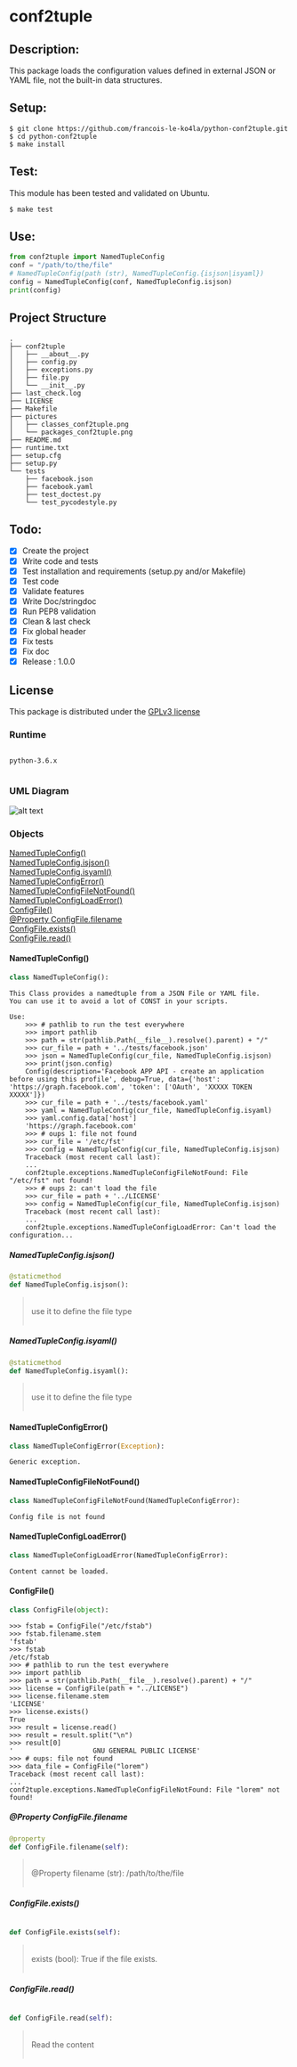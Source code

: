 # conf2tuple
## Description:

This package loads the configuration values defined in external JSON or
YAML file, not the built-in data structures.

## Setup:

```shell
$ git clone https://github.com/francois-le-ko4la/python-conf2tuple.git
$ cd python-conf2tuple
$ make install
```

## Test:

This module has been tested and validated on Ubuntu.
```shell
$ make test
```

## Use:

```python
from conf2tuple import NamedTupleConfig
conf = "/path/to/the/file"
# NamedTupleConfig(path (str), NamedTupleConfig.{isjson|isyaml})
config = NamedTupleConfig(conf, NamedTupleConfig.isjson)
print(config)
```

## Project Structure
```
.
├── conf2tuple
│   ├── __about__.py
│   ├── config.py
│   ├── exceptions.py
│   ├── file.py
│   └── __init__.py
├── last_check.log
├── LICENSE
├── Makefile
├── pictures
│   ├── classes_conf2tuple.png
│   └── packages_conf2tuple.png
├── README.md
├── runtime.txt
├── setup.cfg
├── setup.py
└── tests
    ├── facebook.json
    ├── facebook.yaml
    ├── test_doctest.py
    └── test_pycodestyle.py
```

## Todo:

- [X] Create the project
- [X] Write code and tests
- [X] Test installation and requirements (setup.py and/or Makefile)
- [X] Test code
- [X] Validate features
- [X] Write Doc/stringdoc
- [X] Run PEP8 validation
- [X] Clean & last check
- [X] Fix global header
- [X] Fix tests
- [X] Fix doc
- [X] Release : 1.0.0

## License

This package is distributed under the [GPLv3 license](./LICENSE)
### Runtime

```

python-3.6.x


```

### UML Diagram
![alt text](pictures/classes_conf2tuple.png)


### Objects

[NamedTupleConfig()](#namedtupleconfig)<br />
[NamedTupleConfig.isjson()](#namedtupleconfigisjson)<br />
[NamedTupleConfig.isyaml()](#namedtupleconfigisyaml)<br />
[NamedTupleConfigError()](#namedtupleconfigerror)<br />
[NamedTupleConfigFileNotFound()](#namedtupleconfigfilenotfound)<br />
[NamedTupleConfigLoadError()](#namedtupleconfigloaderror)<br />
[ConfigFile()](#configfile)<br />
[@Property ConfigFile.filename](#property-configfilefilename)<br />
[ConfigFile.exists()](#configfileexists)<br />
[ConfigFile.read()](#configfileread)<br />


#### NamedTupleConfig()
```python
class NamedTupleConfig():
```

```
This Class provides a namedtuple from a JSON File or YAML file.
You can use it to avoid a lot of CONST in your scripts.

Use:
    >>> # pathlib to run the test everywhere
    >>> import pathlib
    >>> path = str(pathlib.Path(__file__).resolve().parent) + "/"
    >>> cur_file = path + '../tests/facebook.json'
    >>> json = NamedTupleConfig(cur_file, NamedTupleConfig.isjson)
    >>> print(json.config)
    Config(description='Facebook APP API - create an application before using this profile', debug=True, data={'host': 'https://graph.facebook.com', 'token': ['OAuth', 'XXXXX TOKEN XXXXX']})
    >>> cur_file = path + '../tests/facebook.yaml'
    >>> yaml = NamedTupleConfig(cur_file, NamedTupleConfig.isyaml)
    >>> yaml.config.data['host']
    'https://graph.facebook.com'
    >>> # oups 1: file not found
    >>> cur_file = '/etc/fst'
    >>> config = NamedTupleConfig(cur_file, NamedTupleConfig.isjson)
    Traceback (most recent call last):
    ...
    conf2tuple.exceptions.NamedTupleConfigFileNotFound: File "/etc/fst" not found!
    >>> # oups 2: can't load the file
    >>> cur_file = path + '../LICENSE'
    >>> config = NamedTupleConfig(cur_file, NamedTupleConfig.isjson)
    Traceback (most recent call last):
    ...
    conf2tuple.exceptions.NamedTupleConfigLoadError: Can't load the configuration...
```

##### NamedTupleConfig.isjson()
```python
@staticmethod
def NamedTupleConfig.isjson():
```
> <br />
> use it to define the file type<br />
> <br />
##### NamedTupleConfig.isyaml()
```python
@staticmethod
def NamedTupleConfig.isyaml():
```
> <br />
> use it to define the file type<br />
> <br />
#### NamedTupleConfigError()
```python
class NamedTupleConfigError(Exception):
```

```
Generic exception.
```

#### NamedTupleConfigFileNotFound()
```python
class NamedTupleConfigFileNotFound(NamedTupleConfigError):
```

```
Config file is not found
```

#### NamedTupleConfigLoadError()
```python
class NamedTupleConfigLoadError(NamedTupleConfigError):
```

```
Content cannot be loaded.
```

#### ConfigFile()
```python
class ConfigFile(object):
```

```
>>> fstab = ConfigFile("/etc/fstab")
>>> fstab.filename.stem
'fstab'
>>> fstab
/etc/fstab
>>> # pathlib to run the test everywhere
>>> import pathlib
>>> path = str(pathlib.Path(__file__).resolve().parent) + "/"
>>> license = ConfigFile(path + "../LICENSE")
>>> license.filename.stem
'LICENSE'
>>> license.exists()
True
>>> result = license.read()
>>> result = result.split("\n")
>>> result[0]
'                    GNU GENERAL PUBLIC LICENSE'
>>> # oups: file not found
>>> data_file = ConfigFile("lorem")
Traceback (most recent call last):
...
conf2tuple.exceptions.NamedTupleConfigFileNotFound: File "lorem" not found!
```

##### @Property ConfigFile.filename
```python
@property
def ConfigFile.filename(self):
```
> <br />
> @Property filename (str): /path/to/the/file<br />
> <br />
##### ConfigFile.exists()
```python

def ConfigFile.exists(self):
```
> <br />
> exists (bool): True if the file exists.<br />
> <br />
##### ConfigFile.read()
```python

def ConfigFile.read(self):
```
> <br />
> Read the content<br />
> <br />
